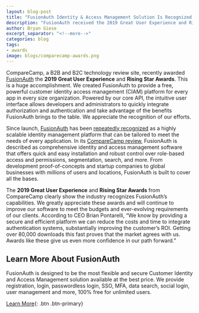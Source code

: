 ```yaml
---
layout: blog-post
title: "FusionAuth Identity & Access Management Solution Is Recognized with Industry Distinctions from Leading SaaS Review Platform"
description: "FusionAuth received the 2019 Great User Experience and Rising Star Awards"
author: Bryan Giese
excerpt_separator: "<!--more-->"
categories: blog
tags:
- awards
image: blogs/comparecamp-awards.png
---
```


CompareCamp, a B2B and B2C technology review site, recently awarded [FusionAuth](http://comparecamp.com/fusionauth-review-pricing-pros-cons-features/ "Jump to CompareCamp site") the **2019 Great User Experience** and **Rising Star Awards**. This is a huge accomplishment. We created FusionAuth to provide a free, powerful customer identity access management (CIAM) platform for every app in every size organization. <!--more-->Powered by our core API, the intuitive user interface allows developers and administrators to quickly integrate authorization and authentication and take advantage of the benefits FusionAuth brings to the table. We appreciate the recognition of our efforts.

Since launch, [FusionAuth](/) has been [repeatedly recognized](/blog/2019/02/25/fusionauth-reviews-around-world) as a highly scalable identity management platform that can be tailored to meet the needs of every application. In its [CompareCamp review](http://comparecamp.com/fusionauth-review-pricing-pros-cons-features/ "Jump to CompareCamp site"), FusionAuth is described as comprehensive identity and access management software that offers quick and easy installation and robust control over role-based access and permissions, segmentation, search, and more. From development proof-of-concepts and startup companies to global businesses with millions of users and locations, FusionAuth is built to cover all the bases.

The **2019 Great User Experience** and **Rising Star Awards** from CompareCamp clearly show the industry recognizes FusionAuth’s capabilities. We greatly appreciate these awards and will continue to improve our software to meet the budgets and ever-evolving requirements of our clients. According to CEO Brian Pontarelli, “We know by providing a secure and efficient platform we can reduce the costs and time to integrate authentication systems, substantially improving the customer’s ROI. Getting over 80,000 downloads this fast proves that the market agrees with us. Awards like these give us even more confidence in our path forward.”

## Learn More About FusionAuth

FusionAuth is designed to be the most flexible and secure Customer Identity and Access Management solution available at the best price. We provide registration, login, passwordless login, SSO, MFA, data search, social login, user management and more, 100% free for unlimited users.

[Learn More](/ "FusionAuth Home"){: .btn .btn-primary}
